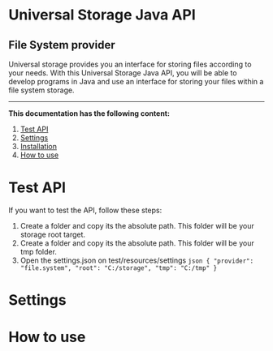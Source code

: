 # Universal Storage Java API
## File System provider

Universal storage provides you an interface for storing files according to your needs.  With this Universal Storage Java API, you will be able to develop programs in Java and use an interface for storing your files within a file system storage.

<hr>

**This documentation has the following content:**

1. [Test API](#test-api)
2. [Settings](#settings)
  1. [Installation](#installation)
3. [How to use](#how-to-use)

# Test API
If you want to test the API, follow these steps:

1. Create a folder and copy its the absolute path.  This folder will be your storage root target.
2. Create a folder and copy its the absolute path.  This folder will be your tmp folder.
2. Open the settings.json on test/resources/settings
`json
{
	"provider": "file.system",
	"root": "C:/storage",
	"tmp": "C:/tmp"
}
`

# Settings

# How to use
